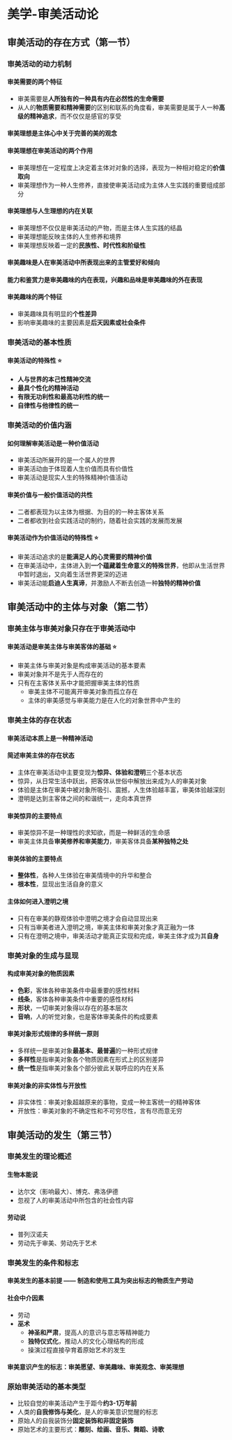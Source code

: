# 美学-审美活动论

## 审美活动的存在方式（第一节）

### 审美活动的动力机制
#### 审美需要的两个特征
- 审美需要是**人所独有的一种具有内在必然性的生命需要**
- 从人的**物质需要和精神需要**的区别和联系的角度看，审美需要是属于人一种**高级的精神追求**，而不仅仅是感官的享受
#### 审美理想是主体心中关于完善的美的观念
#### 审美理想在审美活动的两个作用
- 审美理想在一定程度上决定着主体对对象的选择，表现为一种相对稳定的**价值取向**
- 审美理想作为一种人生修养，直接使审美活动成为主体人生实践的重要组成部分
#### 审美理想与人生理想的内在关联
- 审美理想不仅仅是审美活动的产物，而是主体人生实践的结晶
- 审美理想能反映主体的人生修养和境界
- 审美理想反映着一定的**民族性、时代性和阶级性**
#### 审美趣味是人在审美活动中所表现出来的主管爱好和倾向
#### 能力和鉴赏力是审美趣味的内在表现，兴趣和品味是审美趣味的外在表现
#### 审美趣味的两个特征
- 审美趣味具有明显的**个性差异**
- 影响审美趣味的主要因素是**后天因素或社会条件**

### 审美活动的基本性质
#### 审美活动的特殊性 ⭐️
- **人与世界的本己性精神交流**
- **最具个性化的精神活动**
- **有限无功利性和最高功利性的统一**
- **自律性与他律性的统一**

### 审美活动的价值内涵
#### 如何理解审美活动是一种价值活动
- 审美活动所展开的是一个属人的世界
- 审美活动由于体现着人生价值而具有价值性
- 审美活动是现实人生的特殊精神价值活动

#### 审美价值与一般价值活动的共性
- 二者都表现为以主体为根据、为目的的一种主客体关系
- 二者都收到社会实践活动的制约，随着社会实践的发展而发展

#### 审美活动作为价值活动的特殊性 ⭐️
- 审美活动追求的是**能满足人的心灵需要的精神价值**
- 在审美活动中，主体进入到**一个蕴藏着生命意义的特殊世界**，他即从生活世界中暂时退出，又向着生活世界更深的迈进
- 审美活动能**启迪人生真谛**，并激励人不断去创造一种**独特的精神价值**

## 审美活动中的主体与对象（第二节）

### 审美主体与审美对象只存在于审美活动中
#### 审美活动是审美主体与审美客体的基础 ⭐️
- 审美主体与审美对象是构成审美活动的基本要素
- 审美对象并不是先于人而存在的
- 只有在主客体关系中才能把握审美主体的性质
  - 审美主体不可能离开审美对象而孤立存在
  - 主体的审美感觉与审美能力是在人化的对象世界中产生的

### 审美主体的存在状态
#### 审美活动本质上是一种精神活动
#### 简述审美主体的存在状态
- 主体在审美活动中主要变现为**惊异、体验和澄明**三个基本状态
- 惊异，从日常生活中跃出，把客体从世俗中解放出来成为人的审美对象
- 体验是主体在审美中被对象所吸引、震撼，人生体验越丰富，审美体验越深刻
- 澄明是达到主客体之间的和谐统一，走向本真世界
#### 审美惊异的主要特点
- 审美惊异不是一种理性的求知欲，而是一种鲜活的生命感
- 审美主体具备**审美修养和审美能力**，审美客体具备**某种独特之处**
#### 审美体验的主要特点
- **整体性**，各种人生体验在审美情境中的升华和整合
- **根本性**，显现出生活自身的意义
#### 主体如何进入澄明之境
- 只有在审美的静观体验中澄明之境才会自动显现出来
- 只有当审美者进入澄明之境，审美主体和审美对象才真正融为一体
- 只有在澄明之境中，审美活动才能真正实现和完成，审美主体才成为其**自身**

### 审美对象的生成与显现
#### 构成审美对象的物质因素
- **色彩**，客体各种审美条件中最重要的感性材料
- **线条**，客体各种审美条件中重要的感性材料
- **形状**，一切审美对象得以存在的基本层次
- **音响**，人的听觉对象，也是客体审美条件的构成要素
#### 审美对象形式规律的多样统一原则
- 多样统一是审美对象**最基本、最普遍**的一种形式规律
- **多样性**是指审美对象各个物质因素在形式上的区别差异
- **统一性**是指审美对象各个部分彼此关联呼应的内在关系
#### 审美对象的非实体性与开放性
- 非实体性：审美对象超越原来的事物，变成一种主客统一的精神客体
- 开放性：审美对象的不确定性和不可穷尽性，言有尽而意无穷

## 审美活动的发生（第三节）

### 审美发生的理论概述
#### 生物本能说
- 达尔文（影响最大）、博克、弗洛伊德
- 忽视了人的审美活动中所包含的社会性内容
#### 劳动说
- 普列汉诺夫
- 劳动先于审美、劳动先于艺术

### 审美发生的条件和标志
#### 审美发生的基本前提 —— 制造和使用工具为突出标志的物质生产劳动
#### 社会中介因素
- 劳动
- **巫术**
  - **神圣和严肃**，提高人的意识与意志等精神能力
  - **独特仪式化**，推动人的文化心理结构的形成
  - 操演过程直接孕育着原始艺术的发生
#### 审美意识产生的标志：审美愿望、审美趣味、审美观念、审美理想

### 原始审美活动的基本类型
- 比较自觉的审美活动产生于距今**约3-1万年前**
- 人类的**自我修饰与美化**，是人的审美意识觉醒的标志
- 原始人的自我装饰分**固定装饰和非固定装饰**
- 原始艺术的主要形式：**雕刻、绘画、音乐、舞蹈、诗歌**